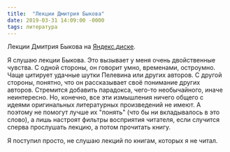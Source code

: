 ```yaml
---
title:  "Лекции Дмитрия Быкова"
date: 2019-03-31 14:09:00 -0000
tags: литература
---
```


Лекции Дмитрия Быкова на [Яндекс.диске](https://yadi.sk/d/wN82JD4Gc6UKZ).

Я слушаю лекции Быкова. Это вызывает у меня очень двойственные чувства. С одной стороны, он говорит умно, временами, остроумно. Чаще цитирует удачные шутки Пелевина или других авторов. С другой стороны, понятно, что он рассказывает своё понимание других авторов. Стремится добавить парадокса, чего-то необычайного, иначе неинтересно. Но, конечно, все эти измышления ничего общего с идеями оригинальных литературных произведений не имеют. А поэтому не помогут лучше их "понять" (что бы ни вкладывалось в это слово), а лишь настроят фильтры восприятия читателя, если случится сперва прослушать лекцию, а потом прочитать книгу. 

Я поступил просто, не слушаю лекций по книгам, которых я не читал.